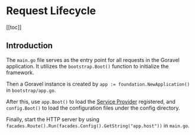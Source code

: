 # Request Lifecycle

[[toc]]

## Introduction

The `main.go` file serves as the entry point for all requests in the Goravel application. It utilizes the `bootstrap.Boot()` function to initialize the framework.

Then a Goravel instance is created by `app := foundation.NewApplication()` in `bootstrap/app.go`.

After this, use `app.Boot()` to load the [Service Provider](service-providers.md) registered, and `config.Boot()` to load the configuration files under the config directory.

Finally, start the HTTP server by using `facades.Route().Run(facades.Config().GetString("app.host"))` in `main.go`.
